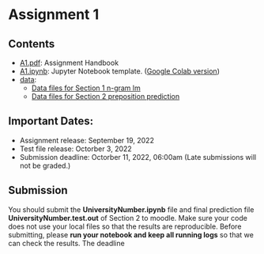 # Assignment 1

## Contents
- [A1.pdf](A1.pdf): Assignment Handbook
- [A1.ipynb](A1.ipynb): Jupyter Notebook template. \([Google Colab version](https://colab.research.google.com/github/ranpox/comp7607-fall2022/blob/main/assignments/A1/A1.ipynb)\)
- [data](data):
    - [Data files for Section 1 n-gram lm](data/lm)
    - [Data files for Section 2 preposition prediction](data/prep)

## Important Dates:
- Assignment release: September 19, 2022
- Test file release: Octorber 3, 2022
- Submission deadline: Octorber 11, 2022, 06:00am (Late submissions will not be graded.)

## Submission
You should submit the **UniversityNumber.ipynb** file and final prediction file  **UniversityNumber.test.out** of Section 2 to moodle. Make sure your code does not use your local files so that the results are reproducible. Before submitting, please **run your notebook and keep all running logs** so that we can check the results. The deadline 